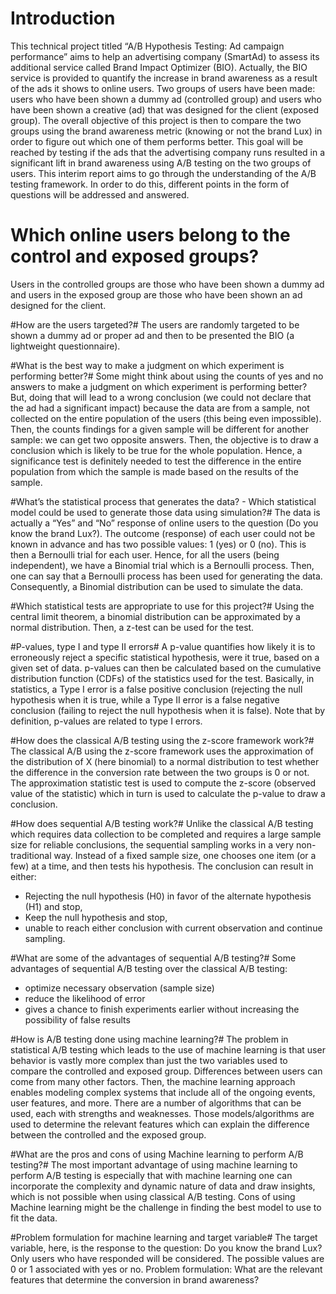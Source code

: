 # Introduction #
This technical project titled “A/B Hypothesis Testing: Ad campaign performance” aims to help an advertising company (SmartAd) to assess its additional service called Brand Impact Optimizer (BIO). Actually, the BIO service is provided to quantify the increase in brand awareness as a result of the ads it shows to online users. Two groups of users have been made: users who have been shown a dummy ad (controlled group) and users who have been shown a creative (ad) that was designed for the client (exposed group). The overall objective of this project is then to compare the two groups using the brand awareness metric (knowing or not the brand Lux) in order to figure out which one of them performs better. This goal will be reached by testing if the ads that the advertising company runs resulted in a significant lift in brand awareness using A/B testing on the two groups of users. This interim report aims to go through the understanding of the A/B testing framework. In order to do this, different points in the form of questions will be addressed and answered.

# Which online users belong to the control and exposed groups? #
Users in the controlled groups are those who have been shown a dummy ad and users in the exposed group are those who have been shown an ad designed for the client.

#How are the users targeted?#
The users are randomly targeted to be shown a dummy ad or proper ad and then to be presented the BIO (a lightweight questionnaire).

#What is the best way to make a judgment on which experiment is performing better?#
Some might think about using the counts of yes and no answers to make a judgment on which experiment is performing better? But, doing that will lead to a wrong conclusion (we could not declare that the ad had a significant impact) because the data are from a sample, not collected on the entire population of the users (this being even impossible). Then, the counts findings for a given sample will be different for another sample: we can get two opposite answers. Then, the objective is to draw a conclusion which is likely to be true for the whole population. Hence, a significance test is definitely needed to test the difference in the entire population from which the sample is made based on the results of the sample.

#What’s the statistical process that generates the data? - Which statistical model could be used to generate those data using simulation?#
The data is actually a “Yes” and “No” response of online users to the question (Do you know the brand Lux?). The outcome (response) of each user could not be known in advance and has two possible values: 1 (yes) or 0 (no). This is then a Bernoulli trial for each user. Hence, for all the users (being independent), we have a Binomial trial which is a Bernoulli process. Then, one can say that a Bernoulli process has been used for generating the data. Consequently, a Binomial distribution can be used to simulate the data.

#Which statistical tests are appropriate to use for this project?#
Using the central limit theorem, a binomial distribution can be approximated by a normal distribution. Then, a z-test can be used for the test.

#P-values, type I and type II errors#
A p-value quantifies how likely it is to erroneously reject a specific statistical hypothesis, were it true, based on a given set of data. p-values can then be calculated based on the cumulative distribution function (CDFs) of the statistics used for the test. 
Basically, in statistics, a Type I error is a false positive conclusion (rejecting the null hypothesis when it is true, while a Type II error is a false negative conclusion (failing to reject the null hypothesis when it is false). Note that by definition, p-values are related to type I errors.

#How does the classical A/B testing using the z-score framework work?#
The classical A/B using the z-score framework uses the approximation of the distribution of X (here binomial) to a normal distribution to test whether the difference in the conversion rate between the two groups is 0 or not. The approximation statistic test is used to compute the z-score (observed value of the statistic) which in turn is used to calculate the p-value to draw a conclusion.

#How does sequential A/B testing work?#
Unlike the classical A/B testing which requires data collection to be completed and requires a large sample size for reliable conclusions, the sequential sampling works in a very non-traditional way. Instead of a fixed sample size, one chooses one item (or a few) at a time, and then tests his hypothesis. The conclusion can result in either:
- Rejecting the null hypothesis (H0) in favor of the alternate hypothesis (H1) and stop,
- Keep the null hypothesis and stop,
- unable to reach either conclusion with current observation and continue sampling.

#What are some of the advantages of sequential A/B testing?# 
Some advantages of sequential A/B testing over the classical A/B testing:
- optimize necessary observation (sample size)
- reduce the likelihood of error
- gives a chance to finish experiments earlier without increasing the possibility of false results
 
#How is A/B testing done using machine learning?#
The problem in statistical A/B testing which leads to the use of machine learning is that user behavior is vastly more complex than just the two variables used to compare the controlled and exposed group. Differences between users can come from many other factors. Then, the machine learning approach enables modeling complex systems that include all of the ongoing events, user features, and more. There are a number of algorithms that can be used, each with strengths and weaknesses. Those models/algorithms are used to determine the relevant features which can explain the difference between the controlled and the exposed group.
 
#What are the pros and cons of using Machine learning to perform A/B testing?#
The most important advantage of using machine learning to perform A/B testing is especially that with machine learning one can incorporate the complexity and dynamic nature of data and draw insights, which is not possible when using classical A/B testing. Cons of using Machine learning might be the challenge in finding the best model to use to fit the data.

#Problem formulation for machine learning and target variable#
The target variable, here, is the response to the question: Do you know the brand Lux? Only users who have responded will be considered. The possible values are 0 or 1 associated with yes or no. Problem formulation: What are the relevant features that determine the conversion in brand awareness?

